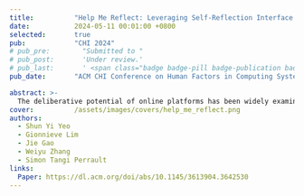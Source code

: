 ```yaml
---
title:          "Help Me Reflect: Leveraging Self-Reflection Interface Nudges to Enhance Deliberativeness on Online Deliberation Platforms"
date:           2024-05-11 00:01:00 +0800
selected:       true
pub:            "CHI 2024"
# pub_pre:        "Submitted to "
# pub_post:       'Under review.'
# pub_last:       ' <span class="badge badge-pill badge-publication badge-success">Spotlight</span>'
pub_date:       "ACM CHI Conference on Human Factors in Computing Systems"

abstract: >-
  The deliberative potential of online platforms has been widely examined. However, little is known about how various interface-based reflection nudges impact the quality of deliberation. This paper presents two user studies with 12 and 120 participants, respectively, to investigate the impacts of different reflective nudges on the quality of deliberation. In the first study, we examined five distinct reflective nudges: persona, temporal prompts, analogies and metaphors, cultural prompts and storytelling. Persona, temporal prompts, and storytelling emerged as the preferred nudges for implementation on online deliberation platforms. In the second study, we assess the impacts of these preferred reflectors more thoroughly. Results revealed a significant positive impact of these reflectors on deliberative quality. Specifically, persona promotes a deliberative environment for balanced and opinionated viewpoints while temporal prompts promote more individualised viewpoints. Our findings suggest that the choice of reflectors can significantly influence the dynamics and shape the nature of online discussions.
cover:          /assets/images/covers/help_me_reflect.png
authors:
  - Shun Yi Yeo
  - Gionnieve Lim
  - Jie Gao
  - Weiyu Zhang
  - Simon Tangi Perrault
links:
  Paper: https://dl.acm.org/doi/abs/10.1145/3613904.3642530
---
```

